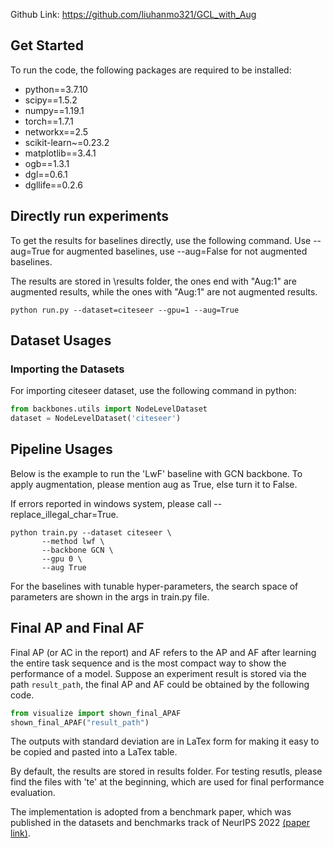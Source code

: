 Github Link: https://github.com/liuhanmo321/GCL_with_Aug

## Get Started
 
 To run the code, the following packages are required to be installed:
 
* python==3.7.10
* scipy==1.5.2
* numpy==1.19.1
* torch==1.7.1
* networkx==2.5
* scikit-learn~=0.23.2
* matplotlib==3.4.1
* ogb==1.3.1
* dgl==0.6.1
* dgllife==0.2.6

## Directly run experiments

To get the results for baselines directly, use the following command. Use --aug=True for augmented baselines, use --aug=False for not augmented baselines.

The results are stored in \results folder, the ones end with "Aug:1" are augmented results, while the ones with "Aug:1" are not augmented results.

```
python run.py --dataset=citeseer --gpu=1 --aug=True
```

 ## Dataset Usages
 
 ### Importing the Datasets
 For importing citeseer dataset, use the following command in python:
 
 ``` python
 from backbones.utils import NodeLevelDataset
 dataset = NodeLevelDataset('citeseer')
```
 
 ## Pipeline Usages
 
  Below is the example to run the 'LwF' baseline with GCN backbone. To apply augmentation, please mention aug as True, else turn it to False.

  If errors reported in windows system, please call --replace_illegal_char=True.
 
 ```
 python train.py --dataset citeseer \
        --method lwf \
        --backbone GCN \
        --gpu 0 \
        --aug True
 ```

For the baselines with tunable hyper-parameters, the search space of parameters are shown in the args in train.py file.

 ## Final AP and Final AF

 Final AP (or AC in the report) and AF refers to the AP and AF after learning the entire task sequence and is the most compact way to show the performance of a model. Suppose an experiment result is stored via the path ```result_path```, the final AP and AF could be obtained by the following code.
 ``` python
 from visualize import shown_final_APAF
 shown_final_APAF("result_path")
 ```
 The outputs with standard deviation are in LaTex form for making it easy to be copied and pasted into a LaTex table.

By default, the results are stored in results folder. For testing resutls, please find the files with 'te' at the beginning, which are used for final performance evaluation.


The implementation is adopted from a benchmark paper, which was published in the datasets and benchmarks track of NeurIPS 2022 [(paper link)](https://openreview.net/forum?id=5wNiiIDynDF).